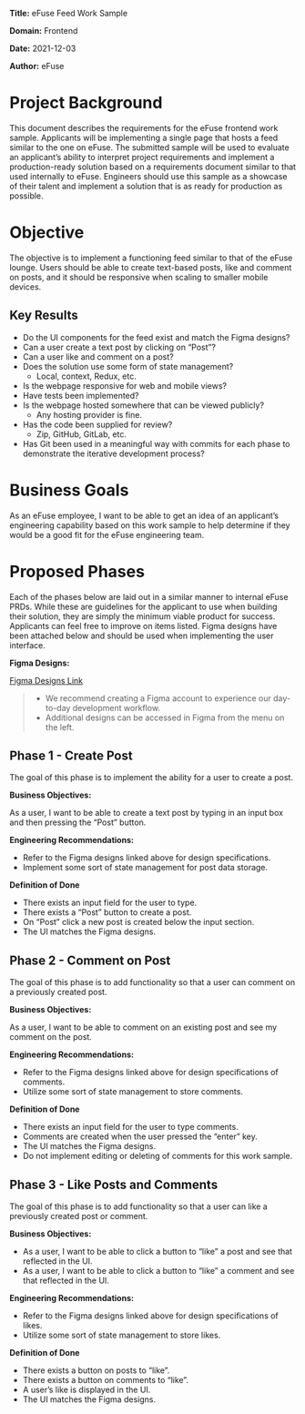 **Title:** eFuse Feed Work Sample

**Domain:** Frontend

**Date:** 2021-12-03

**Author:** eFuse

# Project Background

This document describes the requirements for the eFuse frontend work sample. Applicants will be implementing a single page that hosts a feed similar to the one on eFuse. The submitted sample will be used to evaluate an applicant’s ability to interpret project requirements and implement a production-ready solution based on a requirements document similar to that used internally to eFuse. Engineers should use this sample as a showcase of their talent and implement a solution that is as ready for production as possible.

# Objective

The objective is to implement a functioning feed similar to that of the eFuse lounge. Users should be able to create text-based posts, like and comment on posts, and it should be responsive when scaling to smaller mobile devices.

## Key Results

* Do the UI components for the feed exist and match the Figma designs?
* Can a user create a text post by clicking on “Post”?
* Can a user like and comment on a post?
* Does the solution use some form of state management?
  * Local, context, Redux, etc.
* Is the webpage responsive for web and mobile views?
* Have tests been implemented?
* Is the webpage hosted somewhere that can be viewed publicly?
  * Any hosting provider is fine.
* Has the code been supplied for review?
  * Zip, GitHub, GitLab, etc.
* Has Git been used in a meaningful way with commits for each phase to demonstrate the iterative development process?

# Business Goals

As an eFuse employee, I want to be able to get an idea of an applicant’s engineering capability based on this work sample to help determine if they would be a good fit for the eFuse engineering team.

# Proposed Phases

Each of the phases below are laid out in a similar manner to internal eFuse PRDs. While these are guidelines for the applicant to use when building their solution, they are simply the minimum viable product for success. Applicants can feel free to improve on items listed. Figma designs have been attached below and should be used when implementing the user interface.

**Figma Designs:**

[Figma Designs Link](https://www.figma.com/file/NgDSMM4qGcvNvufSi3wtmJ/eFuse-Work-Sample?node-id=0%3A1)
> - We recommend creating a Figma account to experience our day-to-day development workflow.
> - Additional designs can be accessed in Figma from the menu on the left.

## Phase 1 - Create Post

The goal of this phase is to implement the ability for a user to create a post.

**Business Objectives:**

As a user, I want to be able to create a text post by typing in an input box and then pressing the “Post” button.

**Engineering Recommendations:**

* Refer to the Figma designs linked above for design specifications.
* Implement some sort of state management for post data storage.

**Definition of Done**

* There exists an input field for the user to type.
* There exists a “Post” button to create a post.
* On “Post” click a new post is created below the input section.
* The UI matches the Figma designs.

## Phase 2 - Comment on Post
The goal of this phase is to add functionality so that a user can comment on a previously created post.

**Business Objectives:**

As a user, I want to be able to comment on an existing post and see my comment on the post.

**Engineering Recommendations:**

* Refer to the Figma designs linked above for design specifications of comments.
* Utilize some sort of state management to store comments.

**Definition of Done**

* There exists an input field for the user to type comments.
* Comments are created when the user pressed the “enter” key.
* The UI matches the Figma designs.
* Do not implement editing or deleting of comments for this work sample.

## Phase 3 - Like Posts and Comments

The goal of this phase is to add functionality so that a user can like a previously created post or comment.

**Business Objectives:**

* As a user, I want to be able to click a button to “like” a post and see that reflected in the UI.
* As a user, I want to be able to click a button to “like” a comment and see that reflected in the UI.

**Engineering Recommendations:**

* Refer to the Figma designs linked above for design specifications of likes.
* Utilize some sort of state management to store likes.

**Definition of Done**

* There exists a button on posts to “like”.
* There exists a button on comments to “like”.
* A user’s like is displayed in the UI.
* The UI matches the Figma designs.
